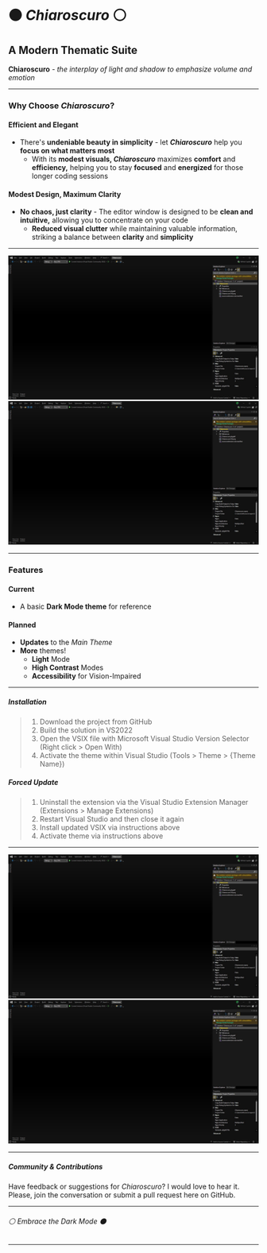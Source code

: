 ﻿# ⚫ *Chiaroscuro* ⚪

## A Modern Thematic Suite

**Chiaroscuro** - *the interplay of light and shadow to emphasize volume and emotion*

---

### Why Choose *Chiaroscuro*?

#### Efficient and Elegant

- There's **undeniable beauty in simplicity** - let ***Chiaroscuro*** help you **focus on what matters most**
  - With its **modest visuals, *Chiaroscuro*** maximizes **comfort** and **efficiency,** helping you to stay **focused** and **energized** for those longer coding sessions

#### Modest Design, Maximum Clarity

- **No chaos, just clarity** - The editor window is designed to be **clean and intuitive,** allowing you to concentrate on your code
  - **Reduced visual clutter** while maintaining valuable information, striking a balance between **clarity** and **simplicity**

---

![Preview Placeholder Alt Text](./ChiaroscuroPreview01.jpg)
![Preview Placeholder Alt Text](./ChiaroscuroPreview01.jpg)

---

### Features

#### Current

- A basic **Dark Mode theme** for reference

#### Planned

- **Updates** to the *Main Theme*
- **More** themes!
  - **Light** Mode
  - **High Contrast** Modes
  - **Accessibility** for Vision-Impaired

---

##### Installation

> 1. Download the project from GitHub
> 2. Build the solution in VS2022
> 3. Open the VSIX file with Microsoft Visual Studio Version Selector (Right click > Open With)
> 4. Activate the theme within Visual Studio (Tools > Theme > {Theme Name})

##### Forced Update

> 1. Uninstall the extension via the Visual Studio Extension Manager (Extensions > Manage Extensions)
> 2. Restart Visual Studio and then close it again
> 3. Install updated VSIX via instructions above
> 4. Activate theme via instructions above

---

![Preview Placeholder Alt Text](./ChiaroscuroPreview01.jpg)
![Preview Placeholder Alt Text](./ChiaroscuroPreview01.jpg)

---

##### Community & Contributions

Have feedback or suggestions for *Chiaroscuro*? I would love to hear it.
Please, join the conversation or submit a pull request here on GitHub.

---

###### ⚪ *Embrace the Dark Mode* ⚫

---